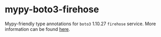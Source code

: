 # mypy-boto3-firehose

Mypy-friendly type annotations for `boto3` 1.10.27 `firehose` service.
More information can be found [here](https://github.com/vemel/mypy_boto3).
